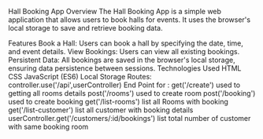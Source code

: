 Hall Booking App
Overview
The Hall Booking App is a simple web application that allows users to book halls for events. It uses the browser's local storage to save and retrieve booking data.

Features
Book a Hall: Users can book a hall by specifying the date, time, and event details.
View Bookings: Users can view all existing bookings.
Persistent Data: All bookings are saved in the browser's local storage, ensuring data persistence between sessions.
Technologies Used
HTML
CSS
JavaScript (ES6)
Local Storage
Routes:
controller.use('/api',userController)
End Point for :
get('/create') used to getting all rooms details
post('/rooms') used to create room
post('/booking') used to create booking
get('/list-rooms') list all Rooms with booking 
get('/list-customer') list all customer with booking details
userController.get('/customers/:id/bookings') list total number of customer with same booking room
